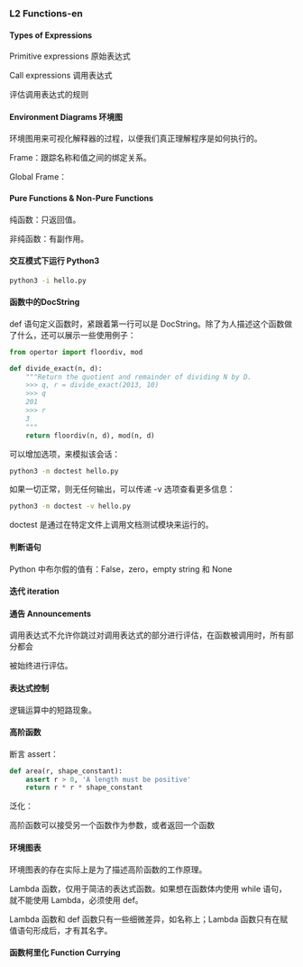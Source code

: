 ###	L2 Functions-en



####	Types of Expressions

Primitive expressions 原始表达式

Call expressions 调用表达式

评估调用表达式的规则



####	Environment Diagrams 环境图

环境图用来可视化解释器的过程，以便我们真正理解程序是如何执行的。

Frame：跟踪名称和值之间的绑定关系。

Global Frame：



####	Pure Functions & Non-Pure Functions

纯函数：只返回值。

非纯函数：有副作用。



####	交互模式下运行 Python3

```bash
python3 -i hello.py
```



####	函数中的DocString

def 语句定义函数时，紧跟着第一行可以是 DocString。除了为人描述这个函数做了什么，还可以展示一些使用例子：

```python
from opertor import floordiv, mod

def divide_exact(n, d):
    """Return the quotient and remainder of dividing N by D.
   	>>> q, r = divide_exact(2013, 10)
    >>> q
    201
    >>> r
    3
    """
    return floordiv(n, d), mod(n, d)
```

可以增加选项，来模拟该会话：

```bash
python3 -m doctest hello.py
```

如果一切正常，则无任何输出，可以传递 -v 选项查看更多信息：

```bash
python3 -m doctest -v hello.py
```

doctest 是通过在特定文件上调用文档测试模块来运行的。



####	判断语句

Python 中布尔假的值有：False，zero，empty string 和 None 





####	迭代 iteration



####	通告 Announcements

调用表达式不允许你跳过对调用表达式的部分进行评估，在函数被调用时，所有部分都会

被始终进行评估。



####	表达式控制

逻辑运算中的短路现象。



####	高阶函数

断言 assert：

```python
def area(r, shape_constant):
    assert r > 0, 'A length must be positive'
    return r * r * shape_constant
```

泛化：



高阶函数可以接受另一个函数作为参数，或者返回一个函数



####	环境图表

环境图表的存在实际上是为了描述高阶函数的工作原理。



Lambda 函数，仅用于简洁的表达式函数。如果想在函数体内使用 while 语句，就不能使用 Lambda，必须使用 def。

Lambda 函数和 def 函数只有一些细微差异，如名称上；Lambda 函数只有在赋值语句形成后，才有其名字。



####	函数柯里化 Function Currying

